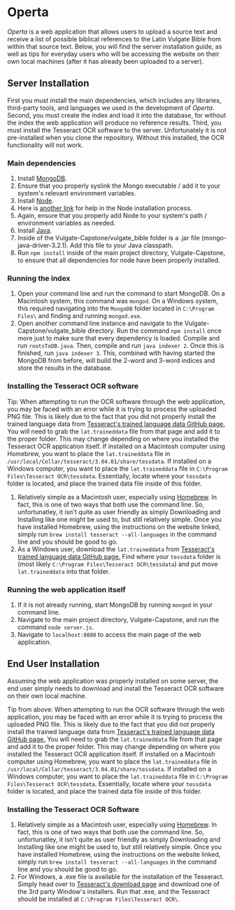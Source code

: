 # Operta

*Operta* is a web application that allows users to upload a source text and receive a list of possible biblical references to the Latin Vulgate Bible from within that source text.  Below, you will find the server installation guide, as well as tips for everyday users who will be accessing the website on their own local machines (after it has already been uploaded to a server).

## Server Installation
First you must install the main dependencies, which includes any libraries, third-party tools, and languages we used in the development of *Operta*.  Second, you must create the index and load it into the database, for without the index the web application will produce no reference results.  Third, you must install the Tesseract OCR software to the server.  Unfortunately it is not pre-installed when you clone the repository.  Without this installed, the OCR functionality will not work.

### Main dependencies
1. Install [MongoDB](https://www.mongodb.com/download-center?jmp=nav#community).
  1. Ensure that you properly syslink the Mongo executable / add it to your system's relevant environment variables.
2. Install [Node](https://nodejs.org/en/).
  1. Here is [another link](https://docs.npmjs.com/getting-started/installing-node) for help in the Node installation process.
  2. Again, ensure that you properly add Node to your system's path / environment variables as needed.
3. Install [Java](http://www.oracle.com/technetwork/java/javase/downloads/index.html).
4. Inside of the Vulgate-Capstone/vulgate_bible folder is a .jar file (mongo-java-driver-3.2.1).  Add this file to your Java classpath.
5. Run `npm install` inside of the main project directory, Vulgate-Capstone, to ensure that all dependencies for node have been properly installed.

### Running the index
1. Open your command line and run the command to start MongoDB.  On a Macintosh system, this command was `mongod`. On a Windows system, this required navigating into the `MongoDB` folder located in `C:\Program Files\` and finding and running `mongod.exe`.
2. Open another command line instance and navigate to the Vulgate-Capstone/vulgate_bible directory.  Run the command `npm install` once more just to make sure that every dependency is loaded.  Compile and run `rootsToDB.java`.   Then, compile and run `java indexer 2`.  Once this is finished, run `java indexer 3`.  This, combined with having started the MongoDB from before, will build the 2-word and 3-word indices and store the results in the database.

### Installing the Tesseract OCR software
Tip: When attempting to run the OCR software through the web application, you may be faced with an error while it is trying to process the uploaded PNG file.  This is likely due to the fact that you did not properly install the trained language data from [Tesseract's trained language data GitHub page.](https://github.com/tesseract-ocr/tessdata)  You will need to grab the `lat.traineddata` file from that page and add it to the proper folder.  This may change depending on where you installed the Tesseract OCR application itself.  If installed on a Macintosh computer using Homebrew, you want to place the `lat.traineddata` file in `/usr/local/Cellar/tesseract/3.04.01/share/tessdata`. If installed on a Windows computer, you want to place the `lat.traineddata` file in `C:\Program Files\Tesseract OCR\tessdata`. Essentially, locate where your `tessdata` folder is located, and place the trained data file inside of this folder.

1. Relatively simple as a Macintosh user, especially using [Homebrew](http://brew.sh/).  In fact, this is one of two ways that both use the command line.  So, unfortunatley, it isn't quite as user friendly as simply Downloading and Installing like one might be used to, but still relatively simple.  Once you have installed Homebrew, using the instructions on the website linked, simply run `brew install tesseract --all-languages` in the command line and you should be good to go.
2. As a Windows user, download the `lat.traineddata` from [Tesseract's trained language data GitHub page.](https://github.com/tesseract-ocr/tessdata) Find where your `tessdata` folder is (most likely `C:\Program Files\Tesseract OCR\tessdata`) and put move `lat.traineddata` into that folder.

### Running the web application itself
1. If it is not already running, start MongoDB by running `mongod` in your command line.
2. Navigate to the main project directory, Vulgate-Capstone, and run the command `node server.js`.
3. Navigate to `localhost:8080` to access the main page of the web application.

## End User Installation
Assuming the web application was properly installed on some server, the end user simply needs to download and install the Tesseract OCR software on their own local machine.

Tip from above: When attempting to run the OCR software through the web application, you may be faced with an error while it is trying to process the uploaded PNG file.  This is likely due to the fact that you did not properly install the trained language data from [Tesseract's trained language data GitHub page.](https://github.com/tesseract-ocr/tessdata)  You will need to grab the `lat.traineddata` file from that page and add it to the proper folder.  This may change depending on where you installed the Tesseract OCR application itself.  If installed on a Macintosh computer using Homebrew, you want to place the `lat.traineddata` file in `/usr/local/Cellar/tesseract/3.04.01/share/tessdata`. If installed on a Windows computer, you want to place the `lat.traineddata` file in `C:\Program Files\Tesseract OCR\tessdata`. Essentially, locate where your `tessdata` folder is located, and place the trained data file inside of this folder.

### Installing the Tesseract OCR Software
1. Relatively simple as a Macintosh user, especially using [Homebrew](http://brew.sh/).  In fact, this is one of two ways that both use the command line.  So, unfortunatley, it isn't quite as user friendly as simply Downloading and Installing like one might be used to, but still relatively simple.  Once you have installed Homebrew, using the instructions on the website linked, simply run `brew install tesseract --all-languages` in the command line and you should be good to go.
2. For Windows, a .exe file is available for the installation of the Tesseract.  Simply head over to [Tesseract's download page](https://github.com/tesseract-ocr/tesseract/wiki/Downloads) and download one of the 3rd party Window's installers.  Run that .exe, and the Tesseract should be installed at `C:\Program Files\Tesseract OCR\`.

